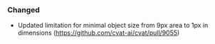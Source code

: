 ### Changed

- Updated limitation for minimal object size from 9px area to 1px in dimensions
  (<https://github.com/cvat-ai/cvat/pull/9055>)
